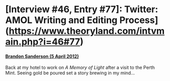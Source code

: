 # [Interview #46, Entry #77]: Twitter: AMOL Writing and Editing Process](https://www.theoryland.com/intvmain.php?i=46#77)

#### [Brandon Sanderson (5 April 2012)](https://twitter.com/BrandSanderson/status/187798407308509185)

Back at my hotel to work on
*A Memory of Light*
after a visit to the Perth Mint. Seeing gold be poured set a story brewing in my mind...

